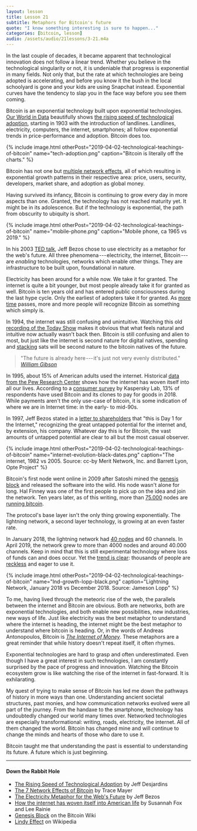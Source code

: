 ```yaml
---
layout: lesson
title: Lesson 21
subtitle: Metaphors for Bitcoin's future
quote: "I know something interesting is sure to happen..."
categories: [bitcoin, lesson]
audio: /assets/audio/21lessons/3-21.m4a
---
```


In the last couple of decades, it became apparent that technological
innovation does not follow a linear trend. Whether you believe in the
technological singularity or not, it is undeniable that progress is
exponential in many fields. Not only that, but the rate at which
technologies are being adopted is accelerating, and before you know it
the bush in the local schoolyard is gone and your kids are using
Snapchat instead. Exponential curves have the tendency to slap you in
the face way before you see them coming.

Bitcoin is an exponential technology built upon exponential
technologies. [Our World in Data] beautifully shows [the rising speed of
technological adoption], starting in 1903 with the introduction of
landlines. Landlines, electricity, computers, the internet, smartphones;
all follow exponential trends in price-performance and adoption. Bitcoin
does too.

{% include image.html otherPost="2019-04-02-technological-teachings-of-bitcoin" name="tech-adoption.png" caption="Bitcoin is literally off the charts." %}

Bitcoin has not one but [multiple network effects], all of which
resulting in exponential growth patterns in their respective area:
price, users, security, developers, market share, and adoption as global
money.

Having survived its infancy, Bitcoin is continuing to grow every day in
more aspects than one. Granted, the technology has not reached maturity
yet. It might be in its adolescence. But if the technology is
exponential, the path from obscurity to ubiquity is short.

{% include image.html otherPost="2019-04-02-technological-teachings-of-bitcoin" name="mobile-phone.png" caption="Mobile phone, ca 1965 vs 2019." %}

In his 2003 [TED talk], Jeff Bezos chose to use electricity as a
metaphor for the web's future. All three phenomena --- electricity, the
internet, Bitcoin --- are *enabling* technologies, networks which enable
other things. They are infrastructure to be built upon, foundational in
nature.

Electricity has been around for a while now. We take it for granted. The
internet is quite a bit younger, but most people already take it for
granted as well. Bitcoin is ten years old and has entered public
consciousness during the last hype cycle. Only the earliest of adopters
take it for granted. As [more time] passes, more and more people will
recognize Bitcoin as something which simply is.

In 1994, the internet was still confusing and unintuitive. Watching this
old [recording of the Today Show] makes it obvious that what feels
natural and intuitive now actually wasn't back then. Bitcoin is still
confusing and alien to most, but just like the internet is second nature
for digital natives, spending and [stacking] sats will be second nature
to the bitcoin natives of the future.

> "The future is already here --- it's just not very evenly
> distributed."
> <cite>[William Gibson]</cite>

In 1995, about 15% of American adults used the internet. Historical
[data from the Pew Research Center] shows how the internet has woven
itself into all our lives. According to a [consumer survey] by Kaspersky
Lab, 13% of respondents have used Bitcoin and its clones to pay for
goods in 2018. While payments aren't the only use-case of bitcoin, it is
some indication of where we are in Internet time: in the early- to
mid-90s.

In 1997, Jeff Bezos stated in a [letter to shareholders] that "this is
Day 1 for the Internet," recognizing the great untapped potential for
the internet and, by extension, his company. Whatever day this is for
Bitcoin, the vast amounts of untapped potential are clear to all but the
most casual observer.

{% include image.html otherPost="2019-04-02-technological-teachings-of-bitcoin" name="internet-evolution-black-dates.png" caption="The internet, 1982 vs 2005. Source: cc-by Merit Network, Inc. and Barrett Lyon, Opte Project" %}


Bitcoin's first node went online in 2009 after Satoshi mined the
[genesis block] and released the software into the wild. His node wasn't
alone for long. Hal Finney was one of the first people to pick up on the
idea and join the network. Ten years later, as of this writing, more
than
[75.000](https://luke.dashjr.org/programs/bitcoin/files/charts/software.html)
nodes are [running bitcoin].

The protocol's base layer isn't the only thing growing exponentially.
The lightning network, a second layer technology, is growing at an even
faster rate.

In January 2018, the lightning network had [40 nodes] and 60 channels.
In April 2019, the network grew to more than 4000 nodes and around
40.000 channels. Keep in mind that this is still experimental technology
where loss of funds can and does occur. Yet the [trend is clear][Jameson Lopp]:
thousands of people are [reckless] and eager to use it.

{% include image.html otherPost="2019-04-02-technological-teachings-of-bitcoin" name="lnd-growth-lopp-black.png" caption="Lightning Network, January 2018 vs December 2018. Source: Jameson Lopp" %}

To me, having lived through the meteoric rise of the web, the parallels
between the internet and Bitcoin are obvious. Both are networks, both
are exponential technologies, and both enable new possibilities, new
industries, new ways of life. Just like electricity was the best
metaphor to understand where the internet is heading, the internet might
be the best metaphor to understand where bitcoin is heading. Or, in the
words of Andreas Antonopoulos, Bitcoin is [*The Internet of Money*].
These metaphors are a great reminder that while history doesn't repeat
itself, it often rhymes.

Exponential technologies are hard to grasp and often underestimated.
Even though I have a great interest in such technologies, I am
constantly surprised by the pace of progress and innovation. Watching
the Bitcoin ecosystem grow is like watching the rise of the internet in
fast-forward. It is exhilarating.

My quest of trying to make sense of Bitcoin has led me down the pathways
of history in more ways than one. Understanding ancient societal
structures, past monies, and how communication networks evolved were all
part of the journey. From the handaxe to the smartphone, technology has
undoubtedly changed our world many times over. Networked technologies
are especially transformational: writing, roads, electricity, the
internet. All of them changed the world. Bitcoin has changed mine and
will continue to change the minds and hearts of those who dare to use
it.

Bitcoin taught me that understanding the past is essential to
understanding its future. A future which is just beginning.

---

#### Down the Rabbit Hole

- [The Rising Speed of Technological Adoption][the rising speed of technological adoption] by Jeff Desjardins
- [The 7 Network Effects of Bitcoin][multiple network effects] by Trace Mayer
- [The Electricity Metaphor for the Web's Future][TED talk] by Jeff Bezos
- [How the internet has woven itself into American life][data from the Pew Research Center] by Susannah Fox and Lee Rainie
- [Genesis Block][genesis block] on the Bitcoin Wiki
- [Lindy Effect][more time] on Wikipedia

[Our World in Data]: https://ourworldindata.org/
[the rising speed of technological adoption]: https://www.visualcapitalist.com/rising-speed-technological-adoption/
[multiple network effects]: https://www.thrivenotes.com/the-7-network-effects-of-bitcoin/
[TED talk]: https://www.ted.com/talks/jeff_bezos_on_the_next_web_innovation
[recording of the Today Show]: https://www.youtube.com/watch?v=UlJku_CSyNg
[William Gibson]: https://www.npr.org/2018/10/22/1067220/the-science-in-science-fiction
[data from the Pew Research Center]: https://www.pewinternet.org/2014/02/27/part-1-how-the-internet-has-woven-itself-into-american-life/
[consumer survey]: https://www.kaspersky.com/blog/money-report-2018/
[letter to shareholders]: http://media.corporate-ir.net/media_files/irol/97/97664/reports/Shareholderletter97.pdf
[running bitcoin]: https://twitter.com/halfin/status/1110302988?lang=en
[40 nodes]: https://bitcoinist.com/bitcoin-lightning-network-mainnet-nodes/
[reckless]: https://twitter.com/hashtag/reckless
[Jameson Lopp]: https://twitter.com/lopp/status/1077200836072296449
[*The Internet of Money*]: https://theinternetofmoney.info/
[stacking]: https://twitter.com/hashtag/stackingsats

<!-- Bitcoin Wiki -->
[genesis block]: https://en.bitcoin.it/wiki/Genesis_block

<!-- Wikipedia -->
[more time]: https://en.wikipedia.org/wiki/Lindy_effect
[alice]: https://en.wikipedia.org/wiki/Alice%27s_Adventures_in_Wonderland
[carroll]: https://en.wikipedia.org/wiki/Lewis_Carroll
